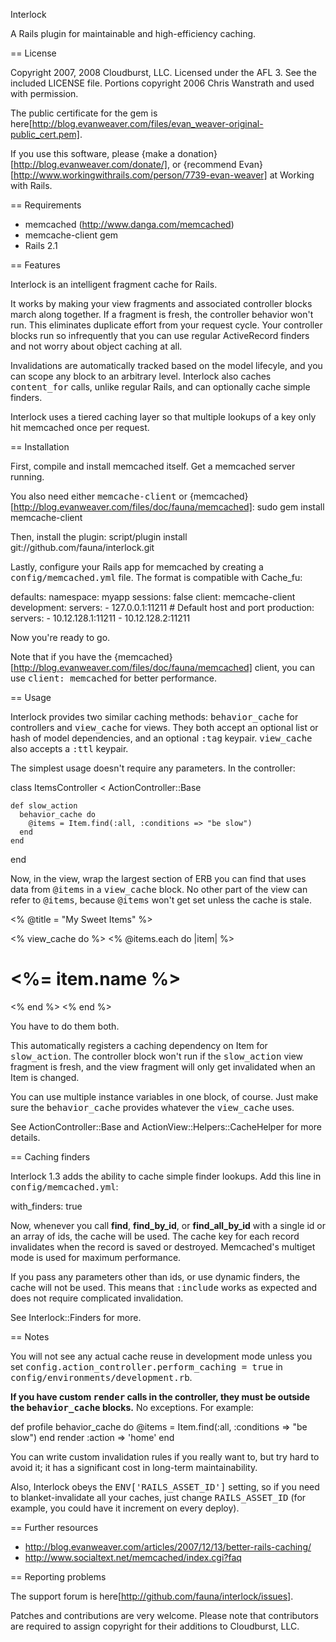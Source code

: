 
Interlock

A Rails plugin for maintainable and high-efficiency caching.

== License

Copyright 2007, 2008 Cloudburst, LLC. Licensed under the AFL 3. See the included LICENSE file. Portions copyright 2006 Chris Wanstrath and used with permission.

The public certificate for the gem is here[http://blog.evanweaver.com/files/evan_weaver-original-public_cert.pem]. 

If you use this software, please {make a donation}[http://blog.evanweaver.com/donate/], or {recommend Evan}[http://www.workingwithrails.com/person/7739-evan-weaver] at Working with Rails.

== Requirements

* memcached (http://www.danga.com/memcached)
* memcache-client gem
* Rails 2.1

== Features

Interlock is an intelligent fragment cache for Rails. 

It works by making your view fragments and associated controller blocks march along together. If a fragment is fresh, the controller behavior won't run. This eliminates duplicate effort from your request cycle. Your controller blocks run so infrequently that you can use regular ActiveRecord finders and not worry about object caching at all.

Invalidations are automatically tracked based on the model lifecyle, and you can scope any block to an arbitrary level. Interlock also caches <tt>content_for</tt> calls, unlike regular Rails, and can optionally cache simple finders.

Interlock uses a tiered caching layer so that multiple lookups of a key only hit memcached once per request.

== Installation
  
First, compile and install memcached itself. Get a memcached server running.

You also need either <tt>memcache-client</tt> or {memcached}[http://blog.evanweaver.com/files/doc/fauna/memcached]:
  sudo gem install memcache-client

Then, install the plugin:
  script/plugin install git://github.com/fauna/interlock.git
  
Lastly, configure your Rails app for memcached by creating a <tt>config/memcached.yml</tt> file. The format is compatible with Cache_fu:

  defaults:
    namespace: myapp
    sessions: false
    client: memcache-client
  development:
    servers: 
      - 127.0.0.1:11211 # Default host and port
  production:
    servers:
      - 10.12.128.1:11211
      - 10.12.128.2:11211
      
Now you're ready to go.

Note that if you have the {memcached}[http://blog.evanweaver.com/files/doc/fauna/memcached] client, you can use <tt>client: memcached</tt> for better performance.
 
== Usage

Interlock provides two similar caching methods: <tt>behavior_cache</tt> for controllers and <tt>view_cache</tt> for views. They both accept an optional list or hash of model dependencies, and an optional <tt>:tag</tt> keypair. <tt>view_cache</tt> also accepts a <tt>:ttl</tt> keypair.

The simplest usage doesn't require any parameters. In the controller:

  class ItemsController < ActionController::Base
  
    def slow_action
      behavior_cache do
        @items = Item.find(:all, :conditions => "be slow")
      end
    end
    
  end
  
Now, in the view, wrap the largest section of ERB you can find that uses data from <tt>@items</tt> in a <tt>view_cache</tt> block. No other part of the view can refer to <tt>@items</tt>, because <tt>@items</tt> won't get set unless the cache is stale.

  <% @title = "My Sweet Items" %>

  <% view_cache do %>
    <% @items.each do |item| %>
      <h1><%= item.name %></h1>
    <% end %>
  <% end %>
  
You have to do them both.

This automatically registers a caching dependency on Item for <tt>slow_action</tt>. The controller block won't run if the <tt>slow_action</tt> view fragment is fresh, and the view fragment will only get invalidated when an Item is changed. 

You can use multiple instance variables in one block, of course. Just make sure the <tt>behavior_cache</tt> provides whatever the <tt>view_cache</tt> uses.

See ActionController::Base and ActionView::Helpers::CacheHelper for more details.

== Caching finders

Interlock 1.3 adds the ability to cache simple finder lookups. Add this line in <tt>config/memcached.yml</tt>:

  with_finders: true
  
Now, whenever you call <b>find</b>, <b>find_by_id</b>, or <b>find_all_by_id</b> with a single id or an array of ids, the cache will be used. The cache key for each record invalidates when the record is saved or destroyed. Memcached's multiget mode is used for maximum performance.

If you pass any parameters other than ids, or use dynamic finders, the cache will not be used. This means that <tt>:include</tt> works as expected and does not require complicated invalidation. 

See Interlock::Finders for more.

== Notes

You will not see any actual cache reuse in development mode unless you set <tt>config.action_controller.perform_caching = true</tt> in <tt>config/environments/development.rb</tt>.

<b>If you have custom <tt>render</tt> calls in the controller, they must be outside the <tt>behavior_cache</tt> blocks.</b> No exceptions. For example:

  def profile
    behavior_cache do
      @items = Item.find(:all, :conditions => "be slow")
    end
    render :action => 'home'
  end

You can write custom invalidation rules if you really want to, but try hard to avoid it; it has a significant cost in long-term maintainability.

Also, Interlock obeys the <tt>ENV['RAILS_ASSET_ID']</tt> setting, so if you need to blanket-invalidate all your caches, just change <tt>RAILS_ASSET_ID</tt> (for example, you could have it increment on every deploy).

== Further resources

* http://blog.evanweaver.com/articles/2007/12/13/better-rails-caching/
* http://www.socialtext.net/memcached/index.cgi?faq

== Reporting problems

The support forum is here[http://github.com/fauna/interlock/issues].

Patches and contributions are very welcome. Please note that contributors are required to assign copyright for their additions to Cloudburst, LLC. 

